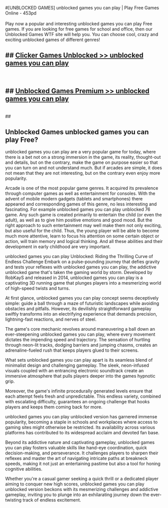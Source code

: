 #[UNBLOCKED GAMES] unblocked games you can play | Play Free Games Online - 453pd <br>
<br>
Play now a popular and interesting unblocked games you can play Free games. If you are looking for free games for school and office, then our Unblocked Games WTF site will help you. You can choose cool, crazy and exciting unblocked games of different genres!


## ##  [Clicker Games Unblocked >> unblocked games you can play](http://freeplayer.one?title=unblocked_games_you_can_play&ref=22)
  <br>

##  ## [Unblocked Games Premium >> unblocked games you can play](http://freeplayer.one?title=unblocked_games_you_can_play&ref=22)
  <br>
  ##



## Unblocked Games unblocked games you can play Free?

unblocked games you can play are a very popular game for today, where there is a bet not on a strong immersion in the game, its reality, thought-out and details, but on the contrary, make the game on purpose easier so that you can turn on and not understand much. But if arcades are simple, it does not mean that they are not interesting, but on the contrary even enjoy more popularity.

Arcade is one of the most popular game genres. It acquired its prevalence through computer games as well as entertainment for consoles. With the advent of mobile modern gadgets (tablets and smartphones) there appeared and corresponding games of this genre, no less interesting and fascinating. For example unblocked games you can play unblocked 76 game. Any such game is created primarily to entertain the child (or even the adult), as well as to give him positive emotions and good mood. But the right approach to such entertainment may well make them not only exciting, but also useful for the child. Thus, the young player will be able to become much more attentive, learn to focus his attention on some certain object or action, will train memory and logical thinking. And all these abilities and their development in early childhood are very important.

unblocked games you can play Unblocked: Riding the Thrilling Curve of Endless Challenge
Embark on a pulse-pounding journey that defies gravity and tests your reflexes with unblocked games you can play, the addictive unblocked game that's taken the gaming world by storm. Developed by RobKayS and released in 2014, unblocked games you can play is a captivating 3D running game that plunges players into a mesmerizing world of high-speed twists and turns.

At first glance, unblocked games you can play concept seems deceptively simple: guide a ball through a maze of futuristic landscapes while avoiding obstacles and pitfalls. However, its devilishly straightforward gameplay swiftly transforms into an electrifying experience that demands precision, lightning-fast reactions, and nerves of steel.

The game's core mechanic revolves around maneuvering a ball down an ever-steepening unblocked games you can play, where every movement dictates the impending speed and trajectory. The sensation of hurtling through neon-lit tracks, dodging barriers and jumping chasms, creates an adrenaline-fueled rush that keeps players glued to their screens.

What sets unblocked games you can play apart is its seamless blend of minimalist design and challenging gameplay. The sleek, neon-infused visuals coupled with an entrancing electronic soundtrack create an immersive atmosphere that pulls players deeper into the games hypnotic grip.

Moreover, the game's infinite procedurally generated levels ensure that each attempt feels fresh and unpredictable. This endless variety, combined with escalating difficulty, guarantees an ongoing challenge that hooks players and keeps them coming back for more.

unblocked games you can play unblocked version has garnered immense popularity, becoming a staple in schools and workplaces where access to gaming sites might otherwise be restricted. Its availability across various platforms has contributed to its widespread acclaim and devoted fan base.

Beyond its addictive nature and captivating gameplay, unblocked games you can play fosters valuable skills like hand-eye coordination, quick decision-making, and perseverance. It challenges players to sharpen their reflexes and master the art of navigating intricate paths at breakneck speeds, making it not just an entertaining pastime but also a tool for honing cognitive abilities.

Whether you're a casual gamer seeking a quick thrill or a dedicated player aiming to conquer new high scores, unblocked games you can play unblocked version beckons with its mesmerizing challenges and addictive gameplay, inviting you to plunge into an exhilarating journey down the ever-twisting track of endless excitement.